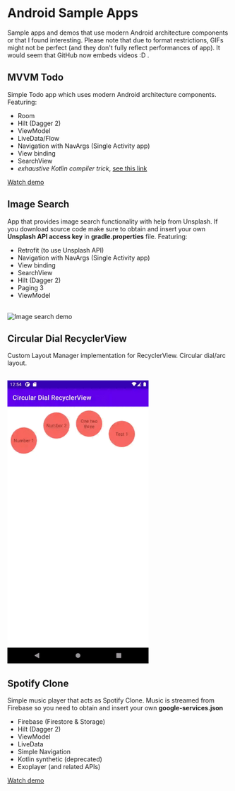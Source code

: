 # Android Sample Apps
Sample apps and demos that use modern Android architecture components or that I found interesting. Please note that due to format restrictions, GIFs might not be perfect (and they don't fully reflect performances of app). It would seem that GitHub now embeds videos :D .   

## MVVM Todo
Simple Todo app which uses modern Android architecture components. Featuring:
* Room 
* Hilt (Dagger 2) 
* ViewModel
* LiveData/Flow
* Navigation with NavArgs (Single Activity app)
* View binding
* SearchView
* *exhaustive Kotlin compiler trick*, [see this link](https://proandroiddev.com/kotlin-when-statement-when-expression-oh-my-or-how-we-created-our-custom-detekt-rule-6f27e80bedaf)  
  
[Watch demo](https://user-images.githubusercontent.com/20267231/112981615-bf273000-915b-11eb-9861-9fcf7aafed9e.mp4)



## Image Search
App that provides image search functionality with help from Unsplash. If you download source code make sure to obtain and insert your own **Unsplash API access key** in **gradle.properties** file. Featuring:
* Retrofit (to use Unsplash API)
* Navigation with NavArgs (Single Activity app)
* View binding
* SearchView
* Hilt (Dagger 2) 
* Paging 3
* ViewModel

<br>
<img src="/readme/image-search.gif" alt="Image search demo" width="320" height="640"/>

## Circular Dial RecyclerView
Custom Layout Manager implementation for RecyclerView. Circular dial/arc layout.

<br>
<img src="/readme/CircularDialRecyclerView.gif" alt="Circular Dial RecyclerView demo" width="320" height="640"/>

## Spotify Clone
Simple music player that acts as Spotify Clone. Music is streamed from Firebase so you need to obtain and insert your own **google-services.json** 
* Firebase (Firestore & Storage) 
* Hilt (Dagger 2) 
* ViewModel
* LiveData
* Simple Navigation
* Kotlin synthetic (deprecated)
* Exoplayer (and related APIs)
  
[Watch demo](https://github.com/KCeh/android-samples/blob/main/readme/spotify-clone.mp4)


